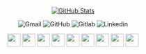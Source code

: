<div align="center">
  
  [![GitHub Stats](https://github-readme-stats.vercel.app/api?username=ahmadi-akbar&show_icons=true&bg_color=30,e96443,904e95&title_color=fff&text_color=fff&icon_color=fff)](https://github.com/ahmadi-akbar)

</div>

<p align="center">
  <a style="text-decoration:none" href="mailto:ahmadi.akbar.1996@gmail.com">
    <img src="https://img.shields.io/badge/-Gmail-ea4335?style=for-the-badge&logo=gmail&logoColor=white" alt="Gmail" />
  </a>
  <a style="text-decoration:none" href="https://github.com/ahmadi-akbar">
    <img src="https://img.shields.io/badge/-GitHub-181717?style=for-the-badge&logo=github&logoColor=white" alt="GitHub" />
  </a>
  <a style="text-decoration:none" href="https://gitlab.com/ahmadi-akbar">
    <img src="https://img.shields.io/badge/-Gitlab-fca121?style=for-the-badge&logo=gitlab&logoColor=white" alt="Gitlab" />
  </a>
  <a style="text-decoration:none" href="https://linkedin.com/in/ahmadi-akbar">
    <img src="https://img.shields.io/badge/-Linkedin-0A66C2?style=for-the-badge&logo=linkedin&logoColor=white" alt="Linkedin" />
  </a>
</p>

<p align="center">
  <img height="30" src="https://raw.fastgit.org/devicons/devicon/master/icons/html5/html5-original.svg">
  <img height="30" src="https://raw.fastgit.org/devicons/devicon/master/icons/css3/css3-original.svg">
  <img height="30" src="https://raw.fastgit.org/devicons/devicon/master/icons/javascript/javascript-original.svg">
  <img height="30" src="https://raw.fastgit.org/devicons/devicon/master/icons/typescript/typescript-original.svg">
  <img height="30" src="https://raw.fastgit.org/devicons/devicon/master/icons/react/react-original.svg">
  <img height="30" src="https://raw.fastgit.org/devicons/devicon/master/icons/ubuntu/ubuntu-plain.svg">
  <img height="30" src="https://raw.fastgit.org/devicons/devicon/master/icons/git/git-original.svg">
  <img height="30" src="https://raw.fastgit.org/devicons/devicon/master/icons/vim/vim-plain.svg">
  <img height="30" src="https://raw.fastgit.org/devicons/devicon/master/icons/vscode/vscode-original.svg">
</p>
